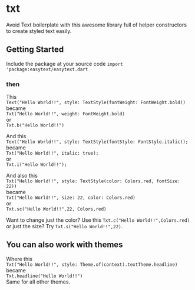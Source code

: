 # txt

Avoid Text boilerplate with this awesome library full of helper constructors to create styled text easily.

## Getting Started

Include the package at your source code 
```import 'package:easytext/easytext.dart```

### then  
This  
```Text("Hello World!!", style: TextStyle(fontWeight: FontWeight.bold))```  
became  
```Txt("Hello World!!", weight: FontWeight.bold)```  
or  
```Txt.b("Hello World!!")```  
  
And this  
```Text("Hello World!!", style: TextStyle(fontStyle: FontStyle.italic));```  
became  
```Txt("Hello World!!", italic: true);```  
or  
```Txt.i("Hello World!!");```  
  
And also this  
```Txt("Hello World!!", style: TextStyle(color: Colors.red, fontSize: 22))```  
became  
```Txt("Hello World!!", size: 22, color: Colors.red)```  
or  
```Txt.sc("Hello World!!",22, Colors.red)```  
  
Want to change just the color? Use this ```Txt.c("Hello World!!",Colors.red)```  
or just the size? Try ```Txt.s("Hello World!!",22)```.

## You can also work with themes

Where this  
```Txt("Hello World!!", style: Theme.of(context).textTheme.headline)```  
became  
```Txt.headline("Hello World!!")```  
Same for all other themes.

